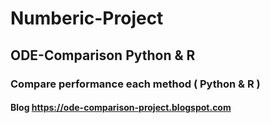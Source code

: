 # Numberic-Project 
## ODE-Comparison Python & R
### Compare performance each method ( Python & R )
#### Blog https://ode-comparison-project.blogspot.com
